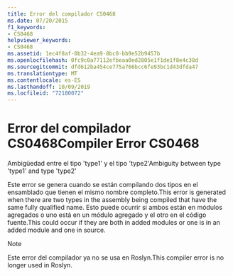 ```yaml
---
title: Error del compilador CS0468
ms.date: 07/20/2015
f1_keywords:
- CS0468
helpviewer_keywords:
- CS0468
ms.assetid: 1ec4f8af-0b32-4ea9-8bc0-bb9e52b9457b
ms.openlocfilehash: 0fc9c0a77112efbeaa0ed2805e1f1de1f8e4c38d
ms.sourcegitcommit: dfd612ba454ce775a766bcc6fe93bc1d43dfda47
ms.translationtype: MT
ms.contentlocale: es-ES
ms.lasthandoff: 10/09/2019
ms.locfileid: "72180072"
---
```

# <a name="compiler-error-cs0468"></a><span data-ttu-id="5966e-102">Error del compilador CS0468</span><span class="sxs-lookup"><span data-stu-id="5966e-102">Compiler Error CS0468</span></span>

<span data-ttu-id="5966e-103">Ambigüedad entre el tipo 'type1' y el tipo 'type2'</span><span class="sxs-lookup"><span data-stu-id="5966e-103">Ambiguity between type 'type1' and type 'type2'</span></span>

 <span data-ttu-id="5966e-104">Este error se genera cuando se están compilando dos tipos en el ensamblado que tienen el mismo nombre completo.</span><span class="sxs-lookup"><span data-stu-id="5966e-104">This error is generated when there are two types in the assembly being compiled that have the same fully qualified name.</span></span> <span data-ttu-id="5966e-105">Esto puede ocurrir si ambos están en módulos agregados o uno está en un módulo agregado y el otro en el código fuente.</span><span class="sxs-lookup"><span data-stu-id="5966e-105">This could occur if they are both in added modules or one is in an added module and one in source.</span></span>
 
> [!NOTE]
> <span data-ttu-id="5966e-106">Este error del compilador ya no se usa en Roslyn.</span><span class="sxs-lookup"><span data-stu-id="5966e-106">This compiler error is no longer used in Roslyn.</span></span>
